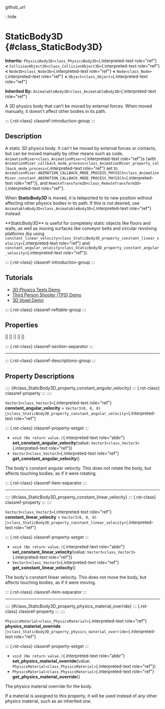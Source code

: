 github_url

:   hide

# StaticBody3D {#class_StaticBody3D}

**Inherits:** `PhysicsBody3D<class_PhysicsBody3D>`{.interpreted-text
role="ref"} **\<**
`CollisionObject3D<class_CollisionObject3D>`{.interpreted-text
role="ref"} **\<** `Node3D<class_Node3D>`{.interpreted-text role="ref"}
**\<** `Node<class_Node>`{.interpreted-text role="ref"} **\<**
`Object<class_Object>`{.interpreted-text role="ref"}

**Inherited By:**
`AnimatableBody3D<class_AnimatableBody3D>`{.interpreted-text role="ref"}

A 3D physics body that can\'t be moved by external forces. When moved
manually, it doesn\'t affect other bodies in its path.

::: {.rst-class}
classref-introduction-group
:::

## Description

A static 3D physics body. It can\'t be moved by external forces or
contacts, but can be moved manually by other means such as code,
`AnimationMixer<class_AnimationMixer>`{.interpreted-text role="ref"}s
(with
`AnimationMixer.callback_mode_process<class_AnimationMixer_property_callback_mode_process>`{.interpreted-text
role="ref"} set to
`AnimationMixer.ANIMATION_CALLBACK_MODE_PROCESS_PHYSICS<class_AnimationMixer_constant_ANIMATION_CALLBACK_MODE_PROCESS_PHYSICS>`{.interpreted-text
role="ref"}), and
`RemoteTransform3D<class_RemoteTransform3D>`{.interpreted-text
role="ref"}.

When **StaticBody3D** is moved, it is teleported to its new position
without affecting other physics bodies in its path. If this is not
desired, use
`AnimatableBody3D<class_AnimatableBody3D>`{.interpreted-text role="ref"}
instead.

\*\*StaticBody3D\*\* is useful for completely static objects like floors
and walls, as well as moving surfaces like conveyor belts and circular
revolving platforms (by using
`constant_linear_velocity<class_StaticBody3D_property_constant_linear_velocity>`{.interpreted-text
role="ref"} and
`constant_angular_velocity<class_StaticBody3D_property_constant_angular_velocity>`{.interpreted-text
role="ref"}).

::: {.rst-class}
classref-introduction-group
:::

## Tutorials

- [3D Physics Tests
  Demo](https://godotengine.org/asset-library/asset/2747)
- [Third Person Shooter (TPS)
  Demo](https://godotengine.org/asset-library/asset/2710)
- [3D Voxel Demo](https://godotengine.org/asset-library/asset/2755)

::: {.rst-class}
classref-reftable-group
:::

## Properties

||
||
||
||
||

::: {.rst-class}
classref-section-separator
:::

------------------------------------------------------------------------

::: {.rst-class}
classref-descriptions-group
:::

## Property Descriptions

:::: {#class_StaticBody3D_property_constant_angular_velocity}
::: {.rst-class}
classref-property
:::
::::

`Vector3<class_Vector3>`{.interpreted-text role="ref"}
**constant_angular_velocity** = `Vector3(0, 0, 0)`
`🔗<class_StaticBody3D_property_constant_angular_velocity>`{.interpreted-text
role="ref"}

::: {.rst-class}
classref-property-setget
:::

- `void (No return value.)`{.interpreted-text role="abbr"}
  **set_constant_angular_velocity**(value:
  `Vector3<class_Vector3>`{.interpreted-text role="ref"})
- `Vector3<class_Vector3>`{.interpreted-text role="ref"}
  **get_constant_angular_velocity**()

The body\'s constant angular velocity. This does not rotate the body,
but affects touching bodies, as if it were rotating.

::: {.rst-class}
classref-item-separator
:::

------------------------------------------------------------------------

:::: {#class_StaticBody3D_property_constant_linear_velocity}
::: {.rst-class}
classref-property
:::
::::

`Vector3<class_Vector3>`{.interpreted-text role="ref"}
**constant_linear_velocity** = `Vector3(0, 0, 0)`
`🔗<class_StaticBody3D_property_constant_linear_velocity>`{.interpreted-text
role="ref"}

::: {.rst-class}
classref-property-setget
:::

- `void (No return value.)`{.interpreted-text role="abbr"}
  **set_constant_linear_velocity**(value:
  `Vector3<class_Vector3>`{.interpreted-text role="ref"})
- `Vector3<class_Vector3>`{.interpreted-text role="ref"}
  **get_constant_linear_velocity**()

The body\'s constant linear velocity. This does not move the body, but
affects touching bodies, as if it were moving.

::: {.rst-class}
classref-item-separator
:::

------------------------------------------------------------------------

:::: {#class_StaticBody3D_property_physics_material_override}
::: {.rst-class}
classref-property
:::
::::

`PhysicsMaterial<class_PhysicsMaterial>`{.interpreted-text role="ref"}
**physics_material_override**
`🔗<class_StaticBody3D_property_physics_material_override>`{.interpreted-text
role="ref"}

::: {.rst-class}
classref-property-setget
:::

- `void (No return value.)`{.interpreted-text role="abbr"}
  **set_physics_material_override**(value:
  `PhysicsMaterial<class_PhysicsMaterial>`{.interpreted-text
  role="ref"})
- `PhysicsMaterial<class_PhysicsMaterial>`{.interpreted-text role="ref"}
  **get_physics_material_override**()

The physics material override for the body.

If a material is assigned to this property, it will be used instead of
any other physics material, such as an inherited one.
